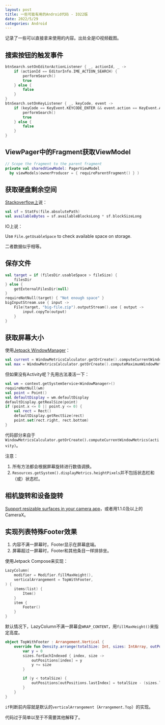 ```yaml
---
layout: post
title: 一些可能有用的Android代码 - IO22版
date: 2022/5/29
categories: Android
---
```


记录了一些可以直接拿来使用的内容。出处全是IO视频截图。

<!--more-->

## 搜索按钮的触发事件

```Kotlin
btnSearch.setOnEditorActionListener { _, actionId, _ ->
    if (actionId == EditorInfo.IME_ACTION_SEARCH) {
        performSearch()
        true
    } else {
        false
    }
}
btnSearch.setOnKeyListener { _, keyCode, event ->
    if (keyCode == KeyEvent.KEYCODE_ENTER && event.action == KeyEvent.ACTION_UP) {
        performSearch()
        true
    } else {
        false
    }
}
```

## ViewPager中的Fragment获取ViewModel

```Kotlin
// Scope the fragment to the parent fragment
private val sharedViewModel: PagerViewModel
  by viewModels(ownerProducer = { requireParentFragment() } )
```

## 获取硬盘剩余空间

[Stackoverflow上](https://stackoverflow.com/questions/8133417/android-get-free-size-of-internal-external-memory)说：

```Kotlin
val sf = StatFs(file.absolutePath)
val availableBytes = sf.availableBlocksLong * sf.blockSizeLong
```

IO上说：

Use `File.getUsableSpace` to check available space on storage.

二者数据似乎相等。

## 保存文件

```Kotlin
val target = if (filesDir.usableSpace > fileSize) {
    filesDir
} else {
    getExternalFilesDir(null)
}
requireNotNull(target) { "Not enough space" }
bigInputStream.use { input ->
    File(target, "big-file.zip").outputStream().use { output ->
        input.copyTo(output)
    }
}
```

## 获取屏幕大小

使用[Jetpack WindowManager](https://developer.android.com/jetpack/androidx/releases/window)：

```Kotlin
val current = WindowMetricsCalculator.getOrCreate().computeCurrentWindowMetrics(activity)
val max = WindowMetricsCalculator.getOrCreate().computeMaximumWindowMetrics(activity)
```

但如果没有Activity呢？先用古法凑活一下：

```Kotlin
val wm = context.getSystemService<WindowManager>()
requireNotNull(wm)
val point = Point()
val defaultDisplay = wm.defaultDisplay
defaultDisplay.getRealSize(point)
if (point.x <= 0 || point.y <= 0) {
    val rect = Rect()
    defaultDisplay.getRectSize(rect)
    point.set(rect.right, rect.bottom)
}
```

代码部分来自于`WindowMetricsCalculator.getOrCreate().computeCurrentWindowMetrics(activity)`。

注意：

1. 所有方法都会根据屏幕旋转进行数值调换。
2. `Resources.getSystem().displayMetrics.heightPixels`并不包括状态栏和（或）状态栏。

## 相机旋转和设备旋转

[Support resizable surfaces in your camera app](https://developer.android.com/codelabs/android-camera2-preview)，或者用1.1.0及以上的CameraX。

## 实现列表特殊Footer效果

1. 内容不满一屏幕时，Footer显示在屏幕底端。
1. 屏幕超过一屏幕时，Footer和其他条目一样排排坐。

使用Jetpack Compose来实现：

```Kotlin
LazyColumn(
    modifier = Modifier.fillMaxHeight(),
    verticalArrangement = TopWithFooter,
) {
    items(list) {
        Item()
    }
    item {
        Footer()
    }
}
```

默认情况下，LazyColumn不满一屏幕会`WRAP_CONTENT`，用`fillMaxHeight()`来指定高度。

```Kotlin
object TopWithFooter : Arrangement.Vertical {
    override fun Density.arrange(totalSize: Int, sizes: IntArray, outPositions: IntArray) {
        var y = 0
        sizes.forEachIndexed { index, size ->
            outPositions[index] = y
            y += size
        }

        if (y < totalSize) {
            outPositions[outPositions.lastIndex] = totalSize - (sizes.lastOrNull() ?: 0)
        }
    }
}
```

`if`判断前内容就是默认的`verticalArrangement`（`Arrangement.Top`）的实现。

代码过于简单以至于不需要其他解释了。
